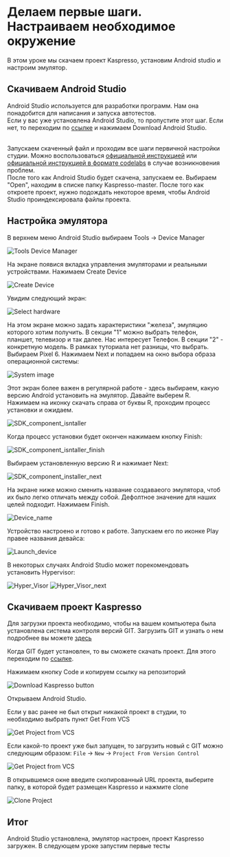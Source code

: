 # Делаем первые шаги. Настраиваем необходимое окружение

В этом уроке мы скачаем проект Kaspresso, установим Android studio и настроим эмулятор.

## Скачиваем Android Studio
Android Studio используется для разработки программ. Нам она понадобится для написания и запуска автотестов.
<br>Если у вас уже установлена Android Studio, то пропустите этот шаг. Если нет, то переходим по [ссылке](https://developer.android.com/studio) и нажимаем Download Android Studio.

<br>Запускаем скаченный файл и проходим все шаги первичной настройки студии. Можно воспользоваться [официальной инструкцией](https://developer.android.com/studio/install) или [официальной инструкцией в формате codelabs](https://developer.android.com/codelabs/basic-android-kotlin-compose-install-android-studio#0) в случае возникновения проблем.
<br>После того как Android Studio будет скачена, запускаем ее. Выбираем "Open", находим в списке папку Kaspresso-master. После того как откроете проект, нужно подождать некоторое время, чтобы Android Studio проиндексировала файлы проекта.

## Настройка эмулятора
В верхнем меню Android Studio выбираем Tools -> Device Manager

<img src="../images/Download_Kaspresso_project_and_Android_studio/Tools_Device_Manager.png" alt="Tools Device Manager"/>

На экране появися вкладка управления эмуляторами и реальными устройствами. Нажимаем Create Device

<img src="../images/Download_Kaspresso_project_and_Android_studio/Create_device.png" alt="Create Device"/>

Увидим следующий экран:

<img src="../images/Download_Kaspresso_project_and_Android_studio/Select_hardware.png" alt="Select hardware"/>

На этом экране можно задать характеристики "железа", эмуляцию которого хотим получить. В секции "1" можно выбрать телефон, планшет, телевизор и так далее. Нас интересует Телефон. В секции "2" - конкретную модель. В рамках туториала нет разницы, что выбрать. Выбираем Pixel 6. Нажимаем Next и попадаем на окно выбора образа операционной системы:

<img src="../images/Download_Kaspresso_project_and_Android_studio/System_Image.png" alt="System image"/>

Этот экран более важен в регулярной работе - здесь выбираем, какую версию Android установить на эмулятор. Давайте выберем R. Нажимаем на иконку скачать справа от буквы R, проходим процесс установки и ожидаем.

<img src="../images/Download_Kaspresso_project_and_Android_studio/SDK_component_isntaller.png" alt="SDK_component_isntaller"/>

Когда процесс установки будет окончен нажимаем кнопку Finish:

<img src="../images/Download_Kaspresso_project_and_Android_studio/SDK_component_installer_finish.png" alt="SDK_component_isntaller_finish"/>

Выбираем установленную версию R и нажимает Next:

<img src="../images/Download_Kaspresso_project_and_Android_studio/SDK_component_installer_next.png" alt="SDK_component_installer_next"/>

На экране ниже можно сменить название создаваеого эмулятора, чтоб их было легко отличать между собой. Дефолтное значение для наших целей подходит. Нажимаем Finish.

<img src="../images/Download_Kaspresso_project_and_Android_studio/Device_name.png" alt="Device_name"/>

Устройство настроено и готово к работе. Запускаем его по иконке Play правее названия девайса:

<img src="../images/Download_Kaspresso_project_and_Android_studio/Launch_device.png" alt="Launch_device"/>

В некоторых случаях Android Studio может порекомендовать установить Hypervisor:

<img src="../images/Download_Kaspresso_project_and_Android_studio/Hyper_Visor.png" alt="Hyper_Visor"/>

<img src="../images/Download_Kaspresso_project_and_Android_studio/Hyper_Visor_next.png" alt="Hyper_Visor_next"/>

## Скачиваем проект Kaspresso

Для загрузки проекта необходимо, чтобы на вашем компьютера была установлена система контроля версий GIT. Загрузить GIT и узнать о нем подробнее вы можете [здесь](https://git-scm.com/) 

Когда GIT будет установлен, то вы сможете скачать проект. Для этого переходим по [ссылке](https://github.com/KasperskyLab/Kaspresso). 

Нажимаем кнопку Code и копируем ссылку на репозиторий

<img src="../images/Download_Kaspresso_project_and_Android_studio/download_by_git.png" alt="Download Kaspresso button"/>

Открываем Android Studio.

Если у вас ранее не был открыт никакой проект в студии, то необходимо выбрать пункт Get From VCS

<img src="../images/Download_Kaspresso_project_and_Android_studio/get_from_vcs.png" alt="Get Project from VCS"/>

Если какой-то проект уже был запущен, то загрузить новый с GIT можно следующим образом: `File` -> `New` -> `Project From Version Control`

<img src="../images/Download_Kaspresso_project_and_Android_studio/new_project_from_vcs.png" alt="Get Project from VCS"/>

В открывшемся окне введите скопированный URL проекта, выберите папку, в которой будет размещен Kaspresso и нажмите clone

<img src="../images/Download_Kaspresso_project_and_Android_studio/clone_project.png" alt="Clone Project"/>


## Итог

Android Studio установлена, эмулятор настроен, проект Kaspresso загружен. В следующем уроке запустим первые тесты
